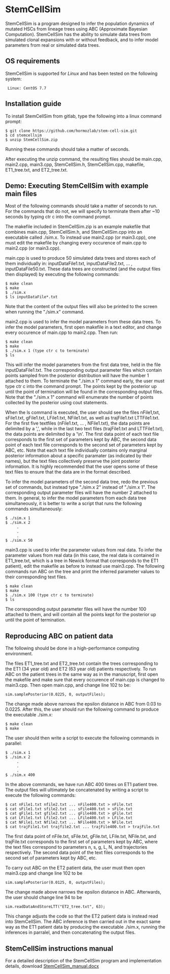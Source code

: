 # StemCellSim

StemCellSim is a program designed to infer the population dynamics of mutated HSCs from lineage trees using ABC (Approximate Bayesian Computation). StemCellSim has the ability to simulate data trees from simulated clonal expansions with or without feedback, and to infer model parameters from real or simulated data trees. 

## OS requirements
StemCellSim is supported for _Linux_ and has been tested on the following system:
     
     Linux: CentOS 7.7

## Installation guide

To install StemCellSim from gitlab, type the following into a linux command prompt:

```
$ git clone https://github.com/hormozlab/stem-cell-sim.git
$ cd stemcellsim
$ unzip StemCellSim.zip
```

Running these commands should take a matter of seconds. 

After executing the unzip command, the resulting files should be main.cpp, main2.cpp, main3.cpp, StemCellSim.h, StemCellSim.cpp, makefile, ET1_tree.txt, and ET2_tree.txt.

## Demo: Executing StemCellSim with example main files

Most of the following commands should take a matter of seconds to run. For the commands that do not, we will specify to terminate them after ~10 seconds by typing ctr c into the command prompt.

The makefile included in StemCellSim.zip is an example makefile that combines main.cpp, StemCellSim.h, and StemCellSim.cpp into an executable called ./sim.x. To instead use main2.cpp (or main3.cpp), one must edit the makefile by changing every occurence of main.cpp to main2.cpp (or main3.cpp).

main.cpp is used to produce 50 simulated data trees and stores each of them individually in: inputDataFile1.txt, inputDataFile2.txt, ... , inputDataFile50.txt. These data trees are constructed (and the output files then displayed) by executing the following commands:

```
$ make clean
$ make
$ ./sim.x
$ ls inputDataFile*.txt
```

Note that the content of the output files will also be printed to the screen when running the "./sim.x" command.

main2.cpp is used to infer the model parameters from these data trees. To infer the model parameters, first open makefile in a text editor, and change every occurence of main.cpp to main2.cpp. Then run:

```
$ make clean
$ make
$ ./sim.x 1 (type ctr c to terminate)
$ ls
```

This will infer the model parameters from the first data tree, held in the file inputDataFile1.txt. The corresponding output parameter files which contain points sampled from the posterior distribution will have the number 1 attached to them. To terminate the "./sim.x 1" command early, the user must type ctr c into the command prompt. The points kept by the posterior up until the point of termination will be found in the corresponding output files. Note that the "./sim.x 1" command will enumerate the number of points collected by the posterior using cout statements.

When the ls command is executed, the user should see the files nFile1,txt, sFile1.txt, gFile1.txt, LFile1.txt, NFile1.txt, as well as trajFile1.txt LTTFile1.txt. For the first five textfiles (nFile1.txt, ... , NFile1.txt), the data points are delimited by a ',', while in the last two text files (trajFile1.txt and LTTFile1.txt), the data points are delimited by a '\n'. The first data point of each text file corresponds to the first set of parameters kept by ABC, the second data point of each text file corresponds to the second set of parameters kept by ABC, etc. Note that each text file individually contains only marginal posterior information about a specific paramater (as indicated by their names), but the text files collectively preserve the joint posterior information. It is highly recommended that the user opens some of these text files to ensure that the data are in the format described.

To infer the model parameters of the second data tree, redo the previous set of commands, but instead type "./sim.x 2" instead of "./sim.x 1". The corresponding output parameter files will have the number 2 attached to them. In general, to infer the model parameters from each data tree simultaneously, it is better to write a script that runs the following commands simultaneously:

```
$ ./sim.x 1
$ ./sim.x 2
     .
     .
     .
$ ./sim.x 50
```

main3.cpp is used to infer the parameter values from real data. To infer the parameter values from real data (in this case, the real data is contained in ET1_tree.txt, which is a tree in Newick format that corresponds to the ET1 patient), edit the makefile as before to instead use main3.cpp. The following commands run ABC on the tree and print the inferred parameter values to their corresponding text files.

```
$ make clean
$ make
$ ./sim.x 100 (type ctr c to terminate)
$ ls
```

The corresponding output parameter files will have the number 100 attached to them, and will contain all the points kept for the posterior up until the point of termination.

## Reproducing ABC on patient data

The following should be done in a high-performance computing environment.

The files ET1_tree.txt and ET2_tree.txt contain the trees corresponding to the ET1 (34 year old) and ET2 (63 year old) patients respectively. To run ABC on the patient trees in the same way as in the manuscript, first open the makefile and make sure that every occurence of main.cpp is changed to main3.cpp. Then open main.cpp, and change line 102 to be:

```
sim.samplePosterior(0.0225, 0, outputFiles);
```

The change made above narrows the epsilon distance in ABC from 0.03 to 0.0225. After this, the user should run the following command to produce the executable ./sim.x:

```
$ make clean
$ make
```

The user should then write a script to execute the following commands in parallel:

```
$ ./sim.x 1
$ ./sim.x 2
     .
     .
     .
$ ./sim.x 400
```

In the above commands, we have run ABC 400 times on ET1 patient tree. The output files will ultimately be concatenated by writing a script to execute the following commands:

```
$ cat nFile1.txt nfile2.txt ... nFile400.txt > nFile.txt
$ cat sFile1.txt sfile2.txt ... sFile400.txt > sFile.txt
$ cat gFile1.txt gfile2.txt ... gFile400.txt > gFile.txt
$ cat LFile1.txt Lfile2.txt ... LFile400.txt > LFile.txt
$ cat NFile1.txt Nfile2.txt ... NFile400.txt > NFile.txt
$ cat trajFile1.txt trajfile2.txt ... trajFile400.txt > trajFile.txt 
```

The first data point of nFile.txt, sFile.txt, gFile.txt, LFile.txt, NFile.txt, and trajFile.txt corresponds to the first set of parameters kept by ABC, where the text files correspond to parameters n, s, g, L, N, and trajectories respectively. The second data point of the text files corresponds to the second set of parameters kept by ABC, etc.

To carry out ABC on the ET2 patient data, the user must then open main3.cpp and change line 102 to be

```
sim.samplePosterior(0.0125, 0, outputFiles);
```

The change made above narrows the epsilon distance in ABC. Afterwards, the user should change line 94 to be

```
sim.readDataAndStoreLTT("ET2_tree.txt", 63);
```

This change adjusts the code so that the ET2 patient data is instead read into StemCellSim. The ABC inference is then carried out in the exact same way as the ET1 patient data by producing the executable ./sim.x, running the inferences in parralel, and then concatenating the output files.

## StemCellSim instructions manual

For a detailed description of the StemCellSim program and implementation details, download [StemCellSim_manual.docx](StemCellSim_manual.docx)

